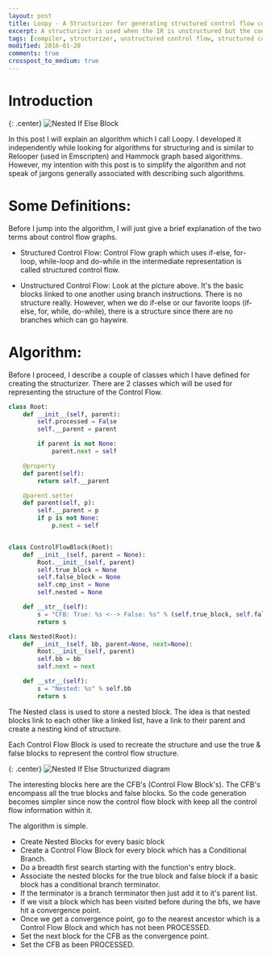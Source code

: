 ```yaml
---
layout: post
title: Loopy - A Structurizer for generating structured control flow code.
excerpt: A structurizer is used when the IR is unstructured but the code to be generated needs to be structured. A structured control flow represents idioms which are generally present in higher-level languages such as if-else, for-loop, while-loop, do-while etc.
tags: [compiler, structurizer, unstructured control flow, structured control flow, cfg]
modified: 2016-01-20
comments: true
crosspost_to_medium: true
---
```


# Introduction

{: .center}
![Nested If Else Block](/img/blog/spiderjit/nested_if_cfg.png "Nested If-else CFG")

In this post I will explain an algorithm which I call Loopy. I developed it independently while looking for algorithms for structuring and is similar to Relooper (used in Emscripten) and Hammock graph based algorithms. However, my intention with this post is to simplify the algorithm and not speak of jargons generally associated with describing such algorithms.

# Some Definitions:

Before I jump into the algorithm, I will just give a brief explanation of the two terms about control flow graphs.

- Structured Control Flow: Control Flow graph which uses if-else, for-loop, while-loop and do-while in the intermediate representation is called structured control flow.

- Unstructured Control Flow: Look at the picture above. It's the basic blocks linked to one another using branch instructions. There is no structure really. However, when we do if-else or our favorite loops (if-else, for, while, do-while), there is a structure since there are no branches which can go haywire.

# Algorithm:

Before I proceed, I describe a couple of classes which I have defined for creating the structurizer. There are 2 classes which will be used for representing the structure of the Control Flow.

~~~python
class Root:
    def __init__(self, parent):
        self.processed = False
        self.__parent = parent

        if parent is not None:
            parent.next = self

    @property
    def parent(self):
        return self.__parent

    @parent.setter
    def parent(self, p):
        self.__parent = p
        if p is not None:
            p.next = self


class ControlFlowBlock(Root):
    def __init__(self, parent = None):
        Root.__init__(self, parent)
        self.true_block = None
        self.false_block = None
        self.cmp_inst = None
        self.nested = None

    def __str__(self):
        s = "CFB: True: %s <--> False: %s" % (self.true_block, self.false_block)
        return s

class Nested(Root):
    def __init__(self, bb, parent=None, next=None):
        Root.__init__(self, parent)
        self.bb = bb
        self.next = next

    def __str__(self):
        s = "Nested: %s" % self.bb
        return s
~~~

The Nested class is used to store a nested block. The idea is that nested blocks link to each other like a linked list, have a link to their parent and create a nesting kind of structure.

Each Control Flow Block is used to recreate the structure and use the true & false blocks to represent the control flow structure.

{: .center}
![Nested If Else Structurized diagram](/img/blog/spiderjit/nested_if_structurizer.png "Nested If Structurized")

The interesting blocks here are the CFB's (Control Flow Block's). The CFB's encompass all the true blocks and false blocks. So the code generation becomes simpler since now the control flow block with keep all the control flow information within it.

The algorithm is simple.

- Create Nested Blocks for every basic block
- Create a Control Flow Block for every block which has a Conditional Branch.
- Do a breadth first search starting with the function's entry block.
- Associate the nested blocks for the true block and false block if a basic block has a conditional branch terminator.
- If the terminator is a branch terminator then just add it to it's parent list.
- If we visit a block which has been visited before during the bfs, we have hit a convergence point.
- Once we get a convergence point, go to the nearest ancestor which is a Control Flow Block and which has not been PROCESSED.
- Set the next block for the CFB as the convergence point.
- Set the CFB as been PROCESSED.
